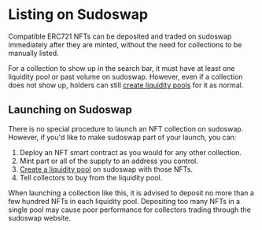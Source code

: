 # Listing on Sudoswap

Compatible ERC721 NFTs can be deposited and traded on sudoswap immediately after they are minted, without the need for collections to be manually listed.

For a collection to show up in the search bar, it must have at least one liquidity pool or past volume on sudoswap. However, even if a collection does not show up, holders can still [create liquidity pools](https://docs.sudoswap.xyz/user-guide/creating-a-pool.md) for it as normal.

## Launching on Sudoswap

There is no special procedure to launch an NFT collection on sudoswap. However, if you'd like to make sudoswap part of your launch, you can:

1. Deploy an NFT smart contract as you would for any other collection.
2. Mint part or all of the supply to an address you control.
3. [Create a liquidity pool](https://docs.sudoswap.xyz/user-guide/creating-a-pool.md) on sudoswap with those NFTs.
4. Tell collectors to buy from the liquidity pool.

When launching a collection like this, it is advised to deposit no more than a few hundred NFTs in each liquidity pool. Depositing too many NFTs in a single pool may cause poor performance for collectors trading through the sudoswap website.